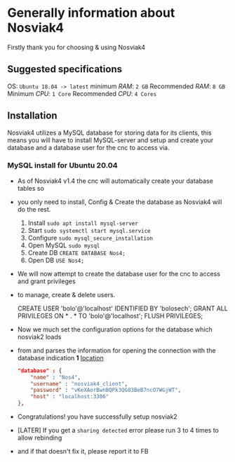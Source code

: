 # Generally information about Nosviak4

 Firstly thank you for choosing & using Nosviak4

## Suggested specifications

OS: `Ubuntu 18.04 -> latest`
minimum *RAM*: `2 GB`
Recommended *RAM*: `8 GB`
Minimum *CPU*: `1 Core`
Recommended *CPU*: `4 Cores`

## Installation

Nosviak4 utilizes a MySQL database for storing data for its clients, this means you will have to
install MySQL-server and setup and create your database and a database user for the cnc to access
via.


### MySQL install for **Ubuntu 20.04**

 - As of Nosviak4 v1.4 the cnc will automatically create your database tables so
 - you only need to install, Config & Create the database as Nosviak4 will do the rest.

    1. Install       `sudo apt install mysql-server`
    2. Start         `sudo systemctl start mysql.service`
    3. Configure     `sudo mysql_secure_installation`
    4. Open MySQL    `sudo mysql`
    5. Create DB     `CREATE DATABASE Nos4;`
    6. Open DB       `USE Nos4;`
 
 - We will now attempt to create the database user for the cnc to access and grant privileges
 - to manage, create & delete users.
   
   CREATE USER 'bolo'@'localhost' IDENTIFIED BY 'bolosech';
   GRANT ALL PRIVILEGES ON * . * TO 'bolo'@'localhost';
   FLUSH PRIVILEGES;

 - Now we much set the configuration options for the database which nosviak2 loads
 - from and parses the information for opening the connection with the database
    indication **1** [location](../assets/config.json) 
    ```json
    "database" : {
        "name" : "Nos4",
        "username" : "nosviak4_client",
        "password" : "vKeXAorBwnBQPk3QG83BeB7ncO7WGjWT",
        "host" : "localhost:3306"
    }, 
    ```

 - Congratulations! you have successfully setup nosviak2
 - [LATER] If you get a `sharing detected` error please run 3 to 4 times to allow rebinding
 - and if that doesn't fix it, please report it to FB
